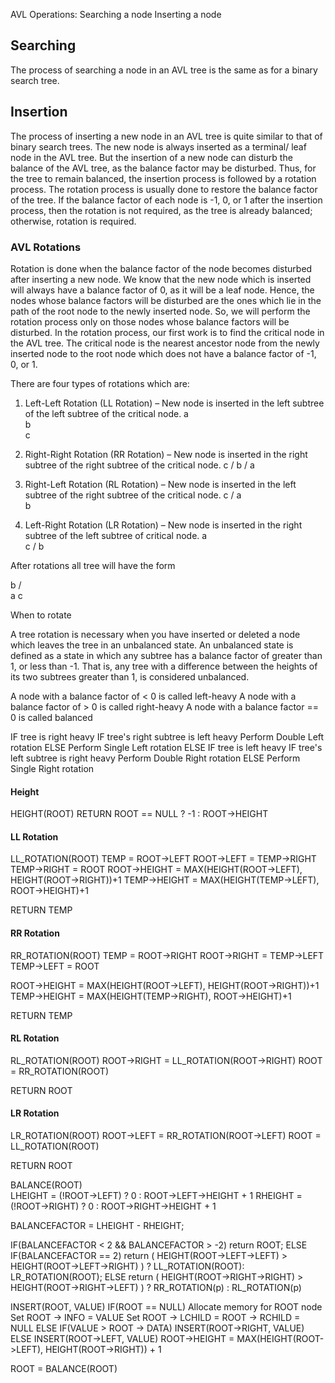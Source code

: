 AVL Operations:
Searching a node
Inserting a node

## Searching
The process of searching a node in an AVL tree is the same as for a
binary search tree.


## Insertion
The process of inserting a new node in an AVL tree is quite similar to
that of binary search trees. The new node is always inserted as a terminal/
leaf node in the AVL tree. But the insertion of a new node can disturb the
balance of the AVL tree, as the balance factor may be disturbed. Thus, for
the tree to remain balanced, the insertion process is followed by a rotation process. The rotation process is usually done to restore the balance
factor of the tree. If the balance factor of each node is -1, 0, or 1 after the
insertion process, then the rotation is not required, as the tree is already
balanced; otherwise, rotation is required.

### AVL Rotations
Rotation is done when the balance factor of the node becomes disturbed after inserting a new node. We know that the new node which is
inserted will always have a balance factor of 0, as it will be a leaf node.
Hence, the nodes whose balance factors will be disturbed are the ones
which lie in the path of the root node to the newly inserted node. So,
we will perform the rotation process only on those nodes whose balance
factors will be disturbed. In the rotation process, our first work is to find
the critical node in the AVL tree. The critical node is the nearest ancestor
node from the newly inserted node to the root node which does not have
a balance factor of -1, 0, or 1.

There are four types of rotations which are:
1. Left-Left Rotation (LL Rotation) – New node is inserted in the left
subtree of the left subtree of the critical node.
a
 \
  b
   \
    c

2. Right-Right Rotation (RR Rotation) – New node is inserted in the
right subtree of the right subtree of the critical node.
    c
   /
  b
 /
a

3. Right-Left Rotation (RL Rotation) – New node is inserted in the left
subtree of the right subtree of the critical node.
  c
 /
a
 \
  b

4. Left-Right Rotation (LR Rotation) – New node is inserted in the right
subtree of the left subtree of critical node.
a
 \
  c
 /
b

After rotations all tree will have the form

  b
 / \
a   c


When to rotate

A tree rotation is necessary when you have inserted or deleted a node which leaves the tree in an unbalanced state.  An unbalanced state is defined as a state in which any subtree has a balance factor of greater than 1, or less than -1.  That is, any tree with a difference between the heights of its two subtrees greater than 1, is considered unbalanced.

A node with a balance factor of < 0 is called left-heavy
A node with a balance factor of > 0 is called right-heavy
A node with a balance factor == 0 is called balanced


IF tree is right heavy
  IF tree's right subtree is left heavy
    Perform Double Left rotation
  ELSE
    Perform Single Left rotation
ELSE IF tree is left heavy
  IF tree's left subtree is right heavy
    Perform Double Right rotation
  ELSE
    Perform Single Right rotation

#### Height
HEIGHT(ROOT)
  RETURN ROOT == NULL ? -1 : ROOT->HEIGHT

#### LL Rotation
LL_ROTATION(ROOT)
  TEMP = ROOT->LEFT
  ROOT->LEFT = TEMP->RIGHT
  TEMP->RIGHT = ROOT
  ROOT->HEIGHT = MAX(HEIGHT(ROOT->LEFT), HEIGHT(ROOT->RIGHT))+1
  TEMP->HEIGHT = MAX(HEIGHT(TEMP->LEFT), ROOT->HEIGHT)+1

  RETURN TEMP

#### RR Rotation
RR_ROTATION(ROOT)
  TEMP = ROOT->RIGHT
  ROOT->RIGHT = TEMP->LEFT
  TEMP->LEFT = ROOT

  ROOT->HEIGHT = MAX(HEIGHT(ROOT->LEFT), HEIGHT(ROOT->RIGHT))+1
  TEMP->HEIGHT = MAX(HEIGHT(TEMP->RIGHT), ROOT->HEIGHT)+1

  RETURN TEMP

#### RL Rotation
RL_ROTATION(ROOT)
  ROOT->RIGHT = LL_ROTATION(ROOT->RIGHT)
  ROOT = RR_ROTATION(ROOT)

  RETURN ROOT

#### LR Rotation
LR_ROTATION(ROOT)
  ROOT->LEFT = RR_ROTATION(ROOT->LEFT)
  ROOT = LL_ROTATION(ROOT)

  RETURN ROOT








BALANCE(ROOT)  
  LHEIGHT = (!ROOT->LEFT) ? 0 : ROOT->LEFT->HEIGHT + 1
  RHEIGHT = (!ROOT->RIGHT) ? 0 : ROOT->RIGHT->HEIGHT + 1

  BALANCEFACTOR = LHEIGHT - RHEIGHT;

  IF(BALANCEFACTOR  < 2 && BALANCEFACTOR > -2)
    return ROOT;
  ELSE IF(BALANCEFACTOR == 2)
    return ( HEIGHT(ROOT->LEFT->LEFT) > HEIGHT(ROOT->LEFT->RIGHT) ) ? LL_ROTATION(ROOT): LR_ROTATION(ROOT);
  ELSE
    return ( HEIGHT(ROOT->RIGHT->RIGHT) > HEIGHT(ROOT->RIGHT->LEFT) ) ?
    RR_ROTATION(p) : RL_ROTATION(p)



INSERT(ROOT, VALUE)
  IF(ROOT == NULL)
    Allocate memory for ROOT node
    Set ROOT -> INFO = VALUE
    Set ROOT -> LCHILD = ROOT -> RCHILD = NULL
  ELSE IF(VALUE > ROOT -> DATA)
    INSERT(ROOT->RIGHT, VALUE)
  ELSE
    INSERT(ROOT->LEFT, VALUE)
  ROOT->HEIGHT = MAX(HEIGHT(ROOT->LEFT), HEIGHT(ROOT->RIGHT)) + 1

  ROOT = BALANCE(ROOT)
